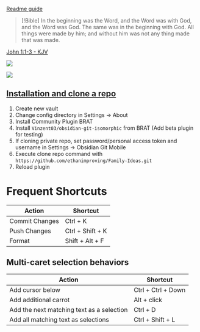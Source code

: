 [Readme guide](https://github.com/gitobsidiantutorial/obsidian-git-tut-windows/blob/main/README.md)
> [!Bible] 
> In the beginning was the Word, and the Word was with God, and the Word was God.
>The same was in the beginning with God.
>All things were made by him; and without him was not any thing made that was made.
> 
> 
  [John 1:1-3 - KJV](https://bible-api.com/John+1:1-3?translation=kjv)

![](https://www.youtube.com/watch?v=t7vkPqUj2tk)

![](https://www.youtube.com/watch?v=jNQXAC9IVRw)
## [Installation and clone a repo](https://github.com/Vinzent03/obsidian-git-mobile#installation-)
1. Create new vault
2. Change config directory in Settings -> About
3. Install Community Plugin BRAT
4. Install `Vinzent03/obsidian-git-isomorphic` from BRAT (Add beta plugin for testing)
5. If cloning private repo, set password/personal access token and username in Settings -> Obsidian Git Mobile
6. Execute clone repo command with `https://github.com/ethanimproving/Family-Ideas.git`
7. Reload plugin

# Frequent Shortcuts

| Action         | Shortcut         |
| -------------- | ---------------- |
| Commit Changes | Ctrl + K         |
| Push Changes   | Ctrl + Shift + K |
| Format         | Shift + Alt + F  |

## Multi-caret selection behaviors

| Action                                    | Shortcut           |
| ----------------------------------------- | ------------------ |
| Add cursor below                          | Ctrl + Ctrl + Down |
| Add additional carrot                     | Alt + click        |
| Add the next matching text as a selection | Ctrl + D           |
| Add all matching text as selections       | Ctrl + Shift + L   |
